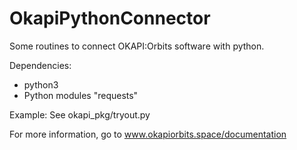 OkapiPythonConnector
====

Some routines to connect OKAPI:Orbits software with python.

Dependencies:

* python3
* Python modules "requests"

Example: See okapi_pkg/tryout.py

For more information, go to www.okapiorbits.space/documentation
 
